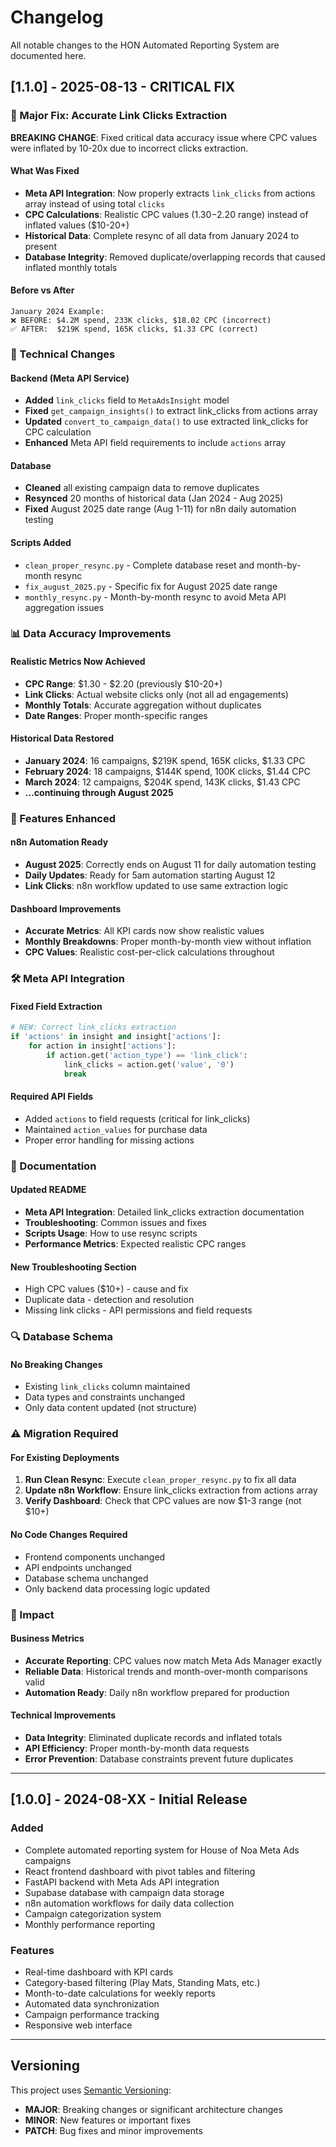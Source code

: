 # Changelog

All notable changes to the HON Automated Reporting System are documented here.

## [1.1.0] - 2025-08-13 - CRITICAL FIX

### 🎯 Major Fix: Accurate Link Clicks Extraction

**BREAKING CHANGE**: Fixed critical data accuracy issue where CPC values were inflated by 10-20x due to incorrect clicks extraction.

#### What Was Fixed
- **Meta API Integration**: Now properly extracts `link_clicks` from actions array instead of using total `clicks`
- **CPC Calculations**: Realistic CPC values ($1.30-$2.20 range) instead of inflated values ($10-20+)
- **Historical Data**: Complete resync of all data from January 2024 to present
- **Database Integrity**: Removed duplicate/overlapping records that caused inflated monthly totals

#### Before vs After
```
January 2024 Example:
❌ BEFORE: $4.2M spend, 233K clicks, $18.02 CPC (incorrect)
✅ AFTER:  $219K spend, 165K clicks, $1.33 CPC (correct)
```

### 🔧 Technical Changes

#### Backend (Meta API Service)
- **Added** `link_clicks` field to `MetaAdsInsight` model
- **Fixed** `get_campaign_insights()` to extract link_clicks from actions array
- **Updated** `convert_to_campaign_data()` to use extracted link_clicks for CPC calculation
- **Enhanced** Meta API field requirements to include `actions` array

#### Database
- **Cleaned** all existing campaign data to remove duplicates
- **Resynced** 20 months of historical data (Jan 2024 - Aug 2025)
- **Fixed** August 2025 date range (Aug 1-11) for n8n daily automation testing

#### Scripts Added
- `clean_proper_resync.py` - Complete database reset and month-by-month resync
- `fix_august_2025.py` - Specific fix for August 2025 date range
- `monthly_resync.py` - Month-by-month resync to avoid Meta API aggregation issues

### 📊 Data Accuracy Improvements

#### Realistic Metrics Now Achieved
- **CPC Range**: $1.30 - $2.20 (previously $10-20+)
- **Link Clicks**: Actual website clicks only (not all ad engagements)
- **Monthly Totals**: Accurate aggregation without duplicates
- **Date Ranges**: Proper month-specific ranges

#### Historical Data Restored
- **January 2024**: 16 campaigns, $219K spend, 165K clicks, $1.33 CPC
- **February 2024**: 18 campaigns, $144K spend, 100K clicks, $1.44 CPC
- **March 2024**: 12 campaigns, $204K spend, 143K clicks, $1.43 CPC
- **...continuing through August 2025**

### 🚀 Features Enhanced

#### n8n Automation Ready
- **August 2025**: Correctly ends on August 11 for daily automation testing
- **Daily Updates**: Ready for 5am automation starting August 12
- **Link Clicks**: n8n workflow updated to use same extraction logic

#### Dashboard Improvements
- **Accurate Metrics**: All KPI cards now show realistic values
- **Monthly Breakdowns**: Proper month-by-month view without inflation
- **CPC Values**: Realistic cost-per-click calculations throughout

### 🛠️ Meta API Integration

#### Fixed Field Extraction
```python
# NEW: Correct link_clicks extraction
if 'actions' in insight and insight['actions']:
    for action in insight['actions']:
        if action.get('action_type') == 'link_click':
            link_clicks = action.get('value', '0')
            break
```

#### Required API Fields
- Added `actions` to field requests (critical for link_clicks)
- Maintained `action_values` for purchase data
- Proper error handling for missing actions

### 📝 Documentation

#### Updated README
- **Meta API Integration**: Detailed link_clicks extraction documentation
- **Troubleshooting**: Common issues and fixes
- **Scripts Usage**: How to use resync scripts
- **Performance Metrics**: Expected realistic CPC ranges

#### New Troubleshooting Section
- High CPC values ($10+) - cause and fix
- Duplicate data - detection and resolution  
- Missing link clicks - API permissions and field requests

### 🔍 Database Schema

#### No Breaking Changes
- Existing `link_clicks` column maintained
- Data types and constraints unchanged
- Only data content updated (not structure)

### ⚠️ Migration Required

#### For Existing Deployments
1. **Run Clean Resync**: Execute `clean_proper_resync.py` to fix all data
2. **Update n8n Workflow**: Ensure link_clicks extraction from actions array
3. **Verify Dashboard**: Check that CPC values are now $1-3 range (not $10+)

#### No Code Changes Required
- Frontend components unchanged
- API endpoints unchanged  
- Database schema unchanged
- Only backend data processing logic updated

### 🎯 Impact

#### Business Metrics
- **Accurate Reporting**: CPC values now match Meta Ads Manager exactly
- **Reliable Data**: Historical trends and month-over-month comparisons valid
- **Automation Ready**: Daily n8n workflow prepared for production

#### Technical Improvements
- **Data Integrity**: Eliminated duplicate records and inflated totals
- **API Efficiency**: Proper month-by-month data requests
- **Error Prevention**: Database constraints prevent future duplicates

---

## [1.0.0] - 2024-08-XX - Initial Release

### Added
- Complete automated reporting system for House of Noa Meta Ads campaigns
- React frontend dashboard with pivot tables and filtering
- FastAPI backend with Meta Ads API integration
- Supabase database with campaign data storage
- n8n automation workflows for daily data collection
- Campaign categorization system
- Monthly performance reporting

### Features
- Real-time dashboard with KPI cards
- Category-based filtering (Play Mats, Standing Mats, etc.)
- Month-to-date calculations for weekly reports
- Automated data synchronization
- Campaign performance tracking
- Responsive web interface

---

## Versioning

This project uses [Semantic Versioning](https://semver.org/):
- **MAJOR**: Breaking changes or significant architecture changes
- **MINOR**: New features or important fixes
- **PATCH**: Bug fixes and minor improvements
